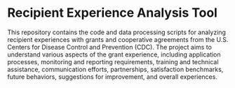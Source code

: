 # Recipient Experience Analysis Tool
This repository contains the code and data processing scripts for analyzing recipient experiences with grants and cooperative agreements from the U.S. Centers for Disease Control and Prevention (CDC). The project aims to understand various aspects of the grant experience, including application processes, monitoring and reporting requirements, training and technical assistance, communication efforts, partnerships, satisfaction benchmarks, future behaviors, suggestions for improvement, and overall experiences.